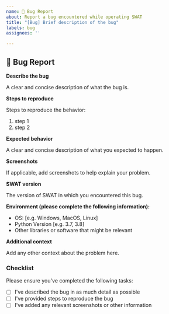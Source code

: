 ```yaml
---
name: 🐛 Bug Report
about: Report a bug encountered while operating SWAT
title: "[Bug] Brief description of the bug"
labels: bug
assignees: ''

---
```


## 🐛 Bug Report

**Describe the bug**

A clear and concise description of what the bug is.

**Steps to reproduce**

Steps to reproduce the behavior:

1. step 1
2. step 2

**Expected behavior**

A clear and concise description of what you expected to happen.

**Screenshots**

If applicable, add screenshots to help explain your problem.

**SWAT version**

The version of SWAT in which you encountered this bug.

**Environment (please complete the following information):**

- OS: [e.g. Windows, MacOS, Linux]
- Python Version [e.g. 3.7, 3.8]
- Other libraries or software that might be relevant

**Additional context**

Add any other context about the problem here.

### Checklist

Please ensure you've completed the following tasks:

- [ ] I've described the bug in as much detail as possible
- [ ] I've provided steps to reproduce the bug
- [ ] I've added any relevant screenshots or other information
